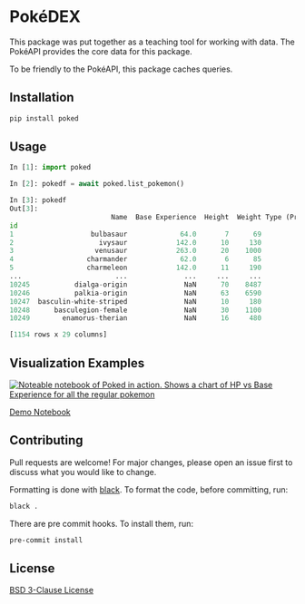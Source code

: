 # PokéDEX

This package was put together as a teaching tool for working with data. The PokéAPI provides the core data for this package.

To be friendly to the PokéAPI, this package caches queries.

## Installation

```bash
pip install poked
```

## Usage

```python
In [1]: import poked

In [2]: pokedf = await poked.list_pokemon()

In [3]: pokedf
Out[3]:
                         Name  Base Experience  Height  Weight Type (Primary) Type (Secondary)   HP  ...   Baby  Mythical  Legendary                      Evolution Chain  Evolution Chain Length   Color      Shape
id                                                                                                   ...
1                   bulbasaur             64.0       7      69          grass           poison   45  ...  False     False      False       [bulbasaur, ivysaur, venusaur]                     3.0   green  quadruped
2                     ivysaur            142.0      10     130          grass           poison   60  ...  False     False      False       [bulbasaur, ivysaur, venusaur]                     3.0   green  quadruped
3                    venusaur            263.0      20    1000          grass           poison   80  ...  False     False      False       [bulbasaur, ivysaur, venusaur]                     3.0   green  quadruped
4                  charmander             62.0       6      85           fire             None   39  ...  False     False      False  [charmander, charmeleon, charizard]                     3.0     red    upright
5                  charmeleon            142.0      11     190           fire             None   58  ...  False     False      False  [charmander, charmeleon, charizard]                     3.0     red    upright
...                       ...              ...     ...     ...            ...              ...  ...  ...    ...       ...        ...                                  ...                     ...     ...        ...
10245           dialga-origin              NaN      70    8487          steel           dragon  100  ...  False     False       True                             [dialga]                     1.0   white  quadruped
10246           palkia-origin              NaN      63    6590          water           dragon   90  ...  False     False       True                             [palkia]                     1.0  purple    upright
10247  basculin-white-striped              NaN      10     180          water             None   70  ...  False     False      False                           [basculin]                     1.0   green       fish
10248      basculegion-female              NaN      30    1100          water            ghost  120  ...  False     False      False                                 None                     NaN   green       fish
10249        enamorus-therian              NaN      16     480          fairy           flying   74  ...  False     False       True                                 None                     NaN    pink       arms

[1154 rows x 29 columns]
```

## Visualization Examples

[![Noteable notebook of Poked in action. Shows a chart of HP vs Base Experience for all the regular pokemon](https://user-images.githubusercontent.com/836375/215500425-f475a39c-0cb8-4b38-a883-72f793b67e90.png)
](https://app.noteable.io/published/02e272a1-e6cd-45db-ad9b-3f6ec2aa38a3)

[Demo Notebook](https://app.noteable.io/published/02e272a1-e6cd-45db-ad9b-3f6ec2aa38a3)

## Contributing

Pull requests are welcome! For major changes, please open an issue first to discuss what you would like to change.

Formatting is done with [black](https://black.readthedocs.io/en/stable/). To format the code, before committing, run:

```bash
black .
```

There are pre commit hooks. To install them, run:

```bash
pre-commit install
```

## License

[BSD 3-Clause License](https://choosealicense.com/licenses/bsd-3-clause/)
